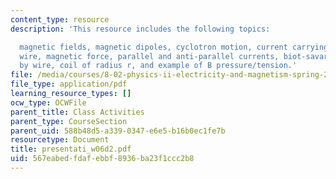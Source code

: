 ```yaml
---
content_type: resource
description: 'This resource includes the following topics:

  magnetic fields, magnetic dipoles, cyclotron motion, current carrying wires, jumping
  wire, magnetic force, parallel and anti-parallel currents, biot-savart, field generated
  by wire, coil of radius r, and example of B pressure/tension.'
file: /media/courses/8-02-physics-ii-electricity-and-magnetism-spring-2007/567eabedfdafebbf8936ba23f1ccc2b8_presentati_w06d2.pdf
file_type: application/pdf
learning_resource_types: []
ocw_type: OCWFile
parent_title: Class Activities
parent_type: CourseSection
parent_uid: 588b48d5-a339-0347-e6e5-b16b0ec1fe7b
resourcetype: Document
title: presentati_w06d2.pdf
uid: 567eabed-fdaf-ebbf-8936-ba23f1ccc2b8
---
```

